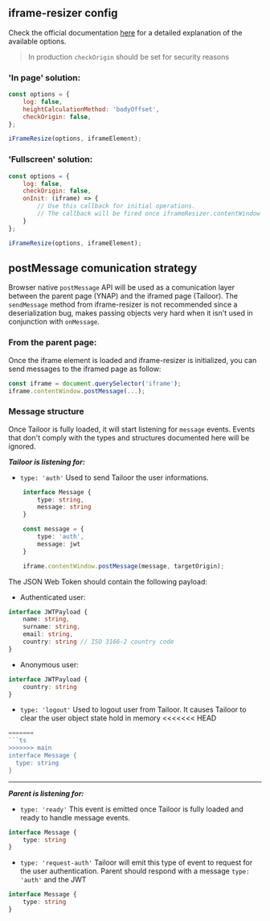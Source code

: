 ## iframe-resizer config
Check the official documentation [here](https://github.com/davidjbradshaw/iframe-resizer) for a detailed explanation of the available options.

>In production `checkOrigin` should be set for security reasons

### 'In page' solution:
```js
const options = {
	log: false,
	heightCalculationMethod: 'bodyOffset',
	checkOrigin: false,
};

iFrameResize(options, iframeElement);
```

### 'Fullscreen' solution:
```js
const options = {
	log: false,
	checkOrigin: false,
	onInit: (iframe) => {
		// Use this callback for initial operations.
		// The callback will be fired once iframeResizer.contentWindow has responded to the init message from the parent window
	}
};

iFrameResize(options, iframeElement);
```

## postMessage comunication strategy
Browser native `postMessage` API will be used as a comunication layer between the parent page (YNAP) and the iframed page (Tailoor).
The `sendMessage` method from iframe-resizer is not recommended since a deserialization bug,  makes passing objects very hard when it isn't used in conjunction with `onMessage`.

### From the parent page:
Once the iframe element is loaded and iframe-resizer is initialized, you can send messages to the iframed page as follow:
```js
const iframe = document.querySelector('iframe');
iframe.contentWindow.postMessage(...);
```

### Message structure
Once Tailoor is fully loaded, it will start listening for `message` events. Events that don't comply with the types and structures documented here will be ignored.

***Tailoor is listening for:***
- `type: 'auth'`
	Used to send Tailoor the user informations.
```ts
	interface Message {
		type: string,
		message: string
	}

	const message = {
		type: 'auth',
		message: jwt
	}

	iframe.contentWindow.postMessage(message, targetOrigin);
```

The JSON Web Token should contain the following payload:
- Authenticated user:
```ts
interface JWTPayload {
	name: string,
	surname: string,
	email: string,
	country: string // ISO 3166-2 country code
}
```
- Anonymous user:
```ts
interface JWTPayload {
	country: string
}
```

- `type: 'logout'`
 Used to logout user from Tailoor. It causes Tailoor to clear the user object state hold in memory 
<<<<<<< HEAD
```js
=======
```ts
>>>>>>> main
interface Message {
  type: string
}
```
---
***Parent is listening for:***
- `type: 'ready'`
	This event is emitted once Tailoor is fully loaded and ready to handle message events.
```ts
interface Message {
	type: string
}
```

- `type: 'request-auth'`
	Tailoor will emit this type of event to request for the user authentication. Parent should respond with a message `type: 'auth'` and the JWT
```ts
interface Message {
	type: string
}
```
